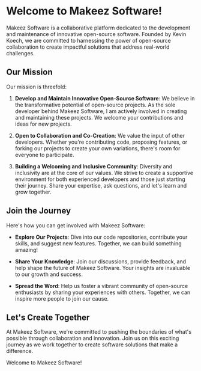 # Welcome to Makeez Software!

Makeez Software is a collaborative platform dedicated to the development and maintenance of innovative open-source software. Founded by Kevin Koech, we are committed to harnessing the power of open-source collaboration to create impactful solutions that address real-world challenges.

## Our Mission

Our mission is threefold:

1. **Develop and Maintain Innovative Open-Source Software**: We believe in the transformative potential of open-source projects. As the sole developer behind Makeez Software, I am actively involved in creating and maintaining these projects. We welcome your contributions and ideas for new projects.

2. **Open to Collaboration and Co-Creation**: We value the input of other developers. Whether you're contributing code, proposing features, or forking our projects to create your own variations, there's room for everyone to participate.

3. **Building a Welcoming and Inclusive Community**: Diversity and inclusivity are at the core of our values. We strive to create a supportive environment for both experienced developers and those just starting their journey. Share your expertise, ask questions, and let's learn and grow together.

## Join the Journey

Here's how you can get involved with Makeez Software:

- **Explore Our Projects**: Dive into our code repositories, contribute your skills, and suggest new features. Together, we can build something amazing!

- **Share Your Knowledge**: Join our discussions, provide feedback, and help shape the future of Makeez Software. Your insights are invaluable to our growth and success.

- **Spread the Word**: Help us foster a vibrant community of open-source enthusiasts by sharing your experiences with others. Together, we can inspire more people to join our cause.

## Let's Create Together

At Makeez Software, we're committed to pushing the boundaries of what's possible through collaboration and innovation. Join us on this exciting journey as we work together to create software solutions that make a difference.

Welcome to Makeez Software!

